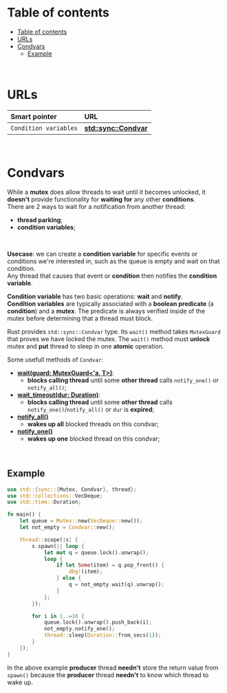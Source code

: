 # Table of contents
- [Table of contents](#table-of-contents)
- [URLs](#urls)
- [Condvars](#condvars)
  - [Example](#example)

<br>

# URLs
|Smart pointer|URL|
|:----|:------------|
|`Condition variables`|[**std::sync::Condvar**](https://doc.rust-lang.org/stable/std/sync/struct.Condvar.html)|

<br>

# Condvars
While a **mutex** does allow threads to wait until it becomes unlocked, it **doesn't** provide functionality for **waiting for** any other **conditions**.<br>
There are 2 ways to wait for a notification from another thread:
- **thread parking**;
- **condition variables**;

<br>

**Usecase**: we can create a **condition variable** for specific events or conditions we're interested in, such as the queue is empty and wait on that condition.<br>
Any thread that causes that event or **condition** then notifies the **condition variable**.<br>

**Condition variable** has two basic operations: **wait** and **notify**.<br>
**Condition variables** are typically associated with a **boolean predicate** (a **condition**) and a **mutex**. The predicate is always verified inside of the mutex before determining that a thread must block.<br>

Rust provides `std::sync::Condvar` type. Its `wait()` method takes `MutexGuard` that proves we have locked the mutex. The `wait()` method must **unlock** mutex and **put** thread to sleep in one **atomic** operation.<br>

Some usefull methods of `Condvar`:
- [**wait(guard: MutexGuard<'a, T>)**](https://doc.rust-lang.org/stable/std/sync/struct.Condvar.html#method.wait):
  - **blocks calling thread** until some **other thread** calls `notify_one()` or `notify_all()`;
- [**wait_timeout(dur: Duration)**](https://doc.rust-lang.org/stable/std/sync/struct.Condvar.html#method.wait_timeout):
  - **blocks calling thread** until some **other thread** calls `notify_one()`/`notify_all()` or `dur` is **expired**;
- [**notify_all()**](https://doc.rust-lang.org/stable/std/sync/struct.Condvar.html#method.notify_all)
  - **wakes up all** blocked threads on this condvar;
- [**notify_one()**](https://doc.rust-lang.org/stable/std/sync/struct.Condvar.html#method.notify_one)
  - **wakes up one** blocked thread on this condvar;

<br>

## Example
```rust
use std::{sync::{Mutex, Condvar}, thread};
use std::collections::VecDeque;
use std::time::Duration;

fn main() {
    let queue = Mutex::new(VecDeque::new());
    let not_empty = Condvar::new();

    thread::scope(|s| {
        s.spawn(|| loop {
            let mut q = queue.lock().unwrap();
            loop {
                if let Some(item) = q.pop_front() {
                    dbg!(item);
                } else {
                    q = not_empty.wait(q).unwrap();
                }
            };
        });

        for i in 1..=10 {
            queue.lock().unwrap().push_back(i);
            not_empty.notify_one();
            thread::sleep(Duration::from_secs(1));
        }
    });
}
```

In the above example **producer** thread **needn't** store the return value from `spawn()` because the **producer** thread **needn't** to know which thread to wake up.<br>